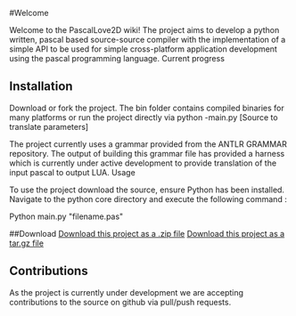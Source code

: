 
#Welcome

Welcome to the PascalLove2D wiki! The project aims to develop a python written, pascal based source-source compiler with the implementation of a simple API to be used for simple cross-platform application development using the pascal programming language.
Current progress



## Installation
Download or fork the project. The bin folder contains compiled binaries for many platforms or run the project directly via python -main.py [Source to translate parameters]


The project currently uses a grammar provided from the ANTLR GRAMMAR repository. The output of building this grammar file has provided a harness which is currently under active development to provide translation of the input pascal to output LUA.
Usage

To use the project download the source, ensure Python has been installed. Navigate to the python core directory and execute the following command :

Python main.py "filename.pas"

##Download
[Download this project as a .zip file](https://github.com/dean2191/PascalLove2D/zipball/master) 
[Download this project as a tar.gz file](https://github.com/dean2191/PascalLove2D/tarball/master)


## Contributions

As the project is currently under development we are accepting contributions to the source on github via pull/push requests.
